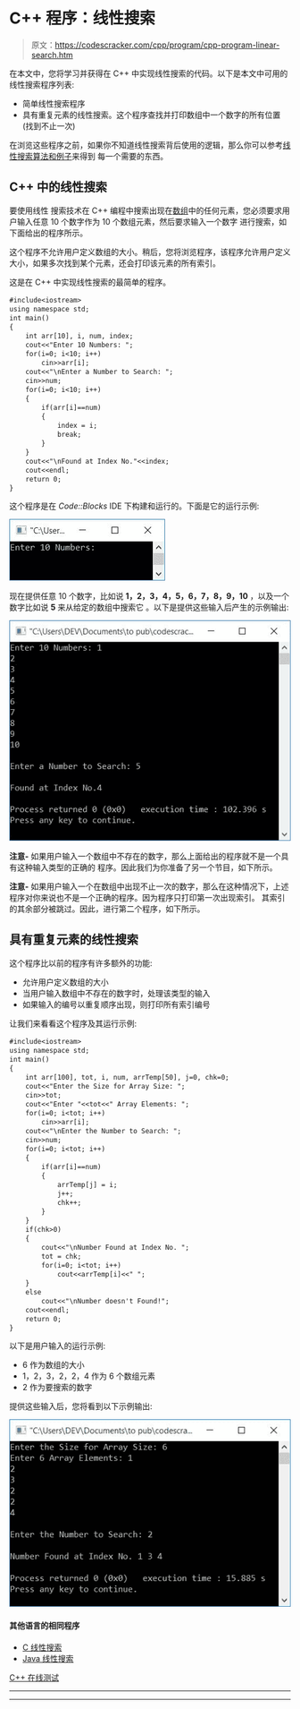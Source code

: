 # C++ 程序：线性搜索

> 原文：<https://codescracker.com/cpp/program/cpp-program-linear-search.htm>

在本文中，您将学习并获得在 C++ 中实现线性搜索的代码。以下是本文中可用的线性搜索程序列表:

*   简单线性搜索程序
*   具有重复元素的线性搜索。这个程序查找并打印数组中一个数字的所有位置(找到不止一次)

在浏览这些程序之前，如果你不知道线性搜索背后使用的逻辑，那么你可以参考[线性搜索算法和例子](/computer-fundamental/linear-search.htm)来得到 每一个需要的东西。

## C++ 中的线性搜索

要使用线性 搜索技术在 C++ 编程中搜索出现在[数组](/cpp/cpp-arrays.htm)中的任何元素，您必须要求用户输入任意 10 个数字作为 10 个数组元素，然后要求输入一个数字 进行搜索，如下面给出的程序所示。

这个程序不允许用户定义数组的大小。稍后，您将浏览程序，该程序允许用户定义大小，如果多次找到某个元素，还会打印该元素的所有索引。

这是在 C++ 中实现线性搜索的最简单的程序。

```
#include<iostream>
using namespace std;
int main()
{
    int arr[10], i, num, index;
    cout<<"Enter 10 Numbers: ";
    for(i=0; i<10; i++)
        cin>>arr[i];
    cout<<"\nEnter a Number to Search: ";
    cin>>num;
    for(i=0; i<10; i++)
    {
        if(arr[i]==num)
        {
            index = i;
            break;
        }
    }
    cout<<"\nFound at Index No."<<index;
    cout<<endl;
    return 0;
}
```

这个程序是在 *Code::Blocks* IDE 下构建和运行的。下面是它的运行示例:

![C++ program linear search](img/38bb911fabc94e23e2aab065d69a75f0.png)

现在提供任意 10 个数字，比如说 **1，2，3，4，5，6，7，8，9，10** ，以及一个数字比如说 **5** 来从给定的数组中搜索它 。以下是提供这些输入后产生的示例输出:

![linear search c++](img/355d747add69a087e519cf14b1841ee0.png)

**注意-** 如果用户输入一个数组中不存在的数字，那么上面给出的程序就不是一个具有这种输入类型的正确的 程序。因此我们为你准备了另一个节目，如下所示。

**注意-** 如果用户输入一个在数组中出现不止一次的数字，那么在这种情况下，上述 程序对你来说也不是一个正确的程序。因为程序只打印第一次出现索引。 其索引的其余部分被跳过。因此，进行第二个程序，如下所示。

## 具有重复元素的线性搜索

这个程序比以前的程序有许多额外的功能:

*   允许用户定义数组的大小
*   当用户输入数组中不存在的数字时，处理该类型的输入
*   如果输入的编号以重复顺序出现，则打印所有索引编号

让我们来看看这个程序及其运行示例:

```
#include<iostream>
using namespace std;
int main()
{
    int arr[100], tot, i, num, arrTemp[50], j=0, chk=0;
    cout<<"Enter the Size for Array Size: ";
    cin>>tot;
    cout<<"Enter "<<tot<<" Array Elements: ";
    for(i=0; i<tot; i++)
        cin>>arr[i];
    cout<<"\nEnter the Number to Search: ";
    cin>>num;
    for(i=0; i<tot; i++)
    {
        if(arr[i]==num)
        {
            arrTemp[j] = i;
            j++;
            chk++;
        }
    }
    if(chk>0)
    {
        cout<<"\nNumber Found at Index No. ";
        tot = chk;
        for(i=0; i<tot; i++)
            cout<<arrTemp[i]<<" ";
    }
    else
        cout<<"\nNumber doesn't Found!";
    cout<<endl;
    return 0;
}
```

以下是用户输入的运行示例:

*   6 作为数组的大小
*   1，2，3，2，2，4 作为 6 个数组元素
*   2 作为要搜索的数字

提供这些输入后，您将看到以下示例输出:

![c++ linear search with duplicate elements](img/b14937bae4064eba80b177ab9679cca4.png)

#### 其他语言的相同程序

*   [C 线性搜索](/c/program/c-program-linear-search.htm)
*   [Java 线性搜索](/java/program/java-program-linear-search.htm)

[C++ 在线测试](/exam/showtest.php?subid=3)

* * *

* * *